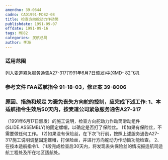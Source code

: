 ```yaml
---
amendno: 39-0644
cadno: CAD1991-MD82-08
title: 检查方向舵动力作动筒
publishdate: 1991-09-07
effdate: 1991-09-16
tags: MD82
categories: 民航总局
author: 李海
---
```


### 适用范围 
列入麦道紧急服务通告A27-317(1991年6月7日颁发)中的MD- 82飞机

### 参考文件    FAA适航指令 91-18-03，修正案 39-8006 

### 原因、措施和规定     为避免丧失方向舵的控制，应完成下述工作: 1、本适航指令生效后50天内，按麦道公司紧急服务通告A27-317
（1991年6月17日颁发）的施工说明，检查方向舵动力作动筒滑动组件(SLIDE.ASSEMBLY)的固定螺帽，以确定是否打了保险丝。 
(1)如果有保险丝，不需要做任何工作。 
      (2)如果没有保险丝，在下次飞行前，按照上述服务通告A27-317施工说明调整固定螺帽，打保险丝，并进行方向舵动力作动筒功能检查。 
    2、在按本适航指令1、(1)段完成检查后30天内，将发现丢失保险丝的情况报适航司适航工程处及所在地区适航处。
